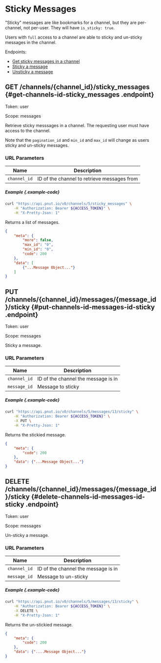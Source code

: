 # Sticky Messages

"Sticky" messages are like bookmarks for a channel, but they are per-channel, not per-user. They will have `is_sticky: true`.

Users with `full` access to a channel are able to sticky and un-sticky messages in the channel.

Endpoints:

* [Get sticky messages in a channel](#get-channels-id-sticky_messages)
* [Sticky a message](#put-channels-id-messages-id-sticky)
* [Unsticky a message](#delete-channels-id-messages-id-sticky)


## <span class="method method-get">GET</span> /channels/<span class="call-param">{channel_id}</span>/sticky_messages {#get-channels-id-sticky_messages .endpoint}

Token: <span class="endpoint-meta">user</span>

Scope: <span class="endpoint-meta">messages</span>

Retrieve sticky messsages in a channel. The requesting user must have access to the channel.

Note that the `pagination_id` and `min_id` and `max_id` will change as users sticky and un-sticky messages.

### URL Parameters

Name|Description
-|-
`channel_id`|ID of the channel to retrieve messages from


##### Example {.example-code}

```bash
curl "https://api.pnut.io/v0/channels/5/sticky_messages" \
    -H "Authorization: Bearer ${ACCESS_TOKEN}" \
    -H "X-Pretty-Json: 1"
```

Returns a list of messages.

```json
{
    "meta": {
        "more": false,
        "max_id": "0",
        "min_id": "0",
        "code": 200
    },
    "data": [
        {"...Message Object..."}
    ]
}
```


## <span class="method method-put">PUT</span> /channels/<span class="call-param">{channel_id}</span>/messages/<span class="call-param">{message_id}</span>/sticky {#put-channels-id-messages-id-sticky .endpoint}

Token: <span class="endpoint-meta">user</span>

Scope: <span class="endpoint-meta">messages</span>

Sticky a message.

### URL Parameters

Name|Description
-|-
`channel_id`|ID of the channel the message is in
`message_id`|Message to sticky


##### Example {.example-code}

```bash
curl "https://api.pnut.io/v0/channels/5/messages/13/sticky" \
    -H "Authorization: Bearer ${ACCESS_TOKEN}" \
    -X PUT \
    -H "X-Pretty-Json: 1"
```

Returns the stickied message.

```json
{
    "meta": {
        "code": 200
    },
    "data": {"...Message Object..."}
}
```


## <span class="method method-delete">DELETE</span> /channels/<span class="call-param">{channel_id}</span>/messages/<span class="call-param">{message_id}</span>/sticky {#delete-channels-id-messages-id-sticky .endpoint}

Token: <span class="endpoint-meta">user</span>

Scope: <span class="endpoint-meta">messages</span>

Un-sticky a message.

### URL Parameters

Name|Description
-|-
`channel_id`|ID of the channel the message is in
`message_id`|Message to un-sticky

##### Example {.example-code}

```bash
curl "https://api.pnut.io/v0/channels/5/messages/13/sticky" \
    -H "Authorization: Bearer ${ACCESS_TOKEN}" \
    -X DELETE \
    -H "X-Pretty-Json: 1"
```

Returns the un-stickied message.

```json
{
    "meta": {
        "code": 200
    },
    "data": {"....Message Object..."}
}
```
